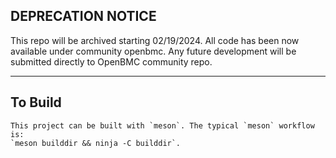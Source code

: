 ## DEPRECATION NOTICE
This repo will be archived starting 02/19/2024. All code has been now available under community openbmc.
Any future development will be submitted directly to OpenBMC community repo.
***************
## To Build
```
This project can be built with `meson`. The typical `meson` workflow is:
`meson builddir && ninja -C builddir`.

```
